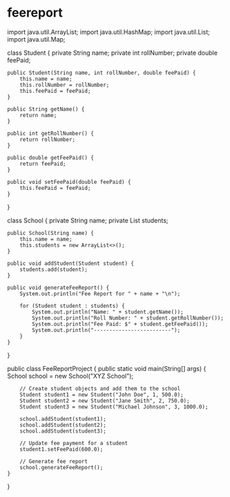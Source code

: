 # feereport
import java.util.ArrayList;
import java.util.HashMap;
import java.util.List;
import java.util.Map;

class Student {
    private String name;
    private int rollNumber;
    private double feePaid;

    public Student(String name, int rollNumber, double feePaid) {
        this.name = name;
        this.rollNumber = rollNumber;
        this.feePaid = feePaid;
    }

    public String getName() {
        return name;
    }

    public int getRollNumber() {
        return rollNumber;
    }

    public double getFeePaid() {
        return feePaid;
    }

    public void setFeePaid(double feePaid) {
        this.feePaid = feePaid;
    }
}

class School {
    private String name;
    private List<Student> students;

    public School(String name) {
        this.name = name;
        this.students = new ArrayList<>();
    }

    public void addStudent(Student student) {
        students.add(student);
    }

    public void generateFeeReport() {
        System.out.println("Fee Report for " + name + "\n");

        for (Student student : students) {
            System.out.println("Name: " + student.getName());
            System.out.println("Roll Number: " + student.getRollNumber());
            System.out.println("Fee Paid: $" + student.getFeePaid());
            System.out.println("-------------------------");
        }
    }
}

public class FeeReportProject {
    public static void main(String[] args) {
        School school = new School("XYZ School");

        // Create student objects and add them to the school
        Student student1 = new Student("John Doe", 1, 500.0);
        Student student2 = new Student("Jane Smith", 2, 750.0);
        Student student3 = new Student("Michael Johnson", 3, 1000.0);

        school.addStudent(student1);
        school.addStudent(student2);
        school.addStudent(student3);

        // Update fee payment for a student
        student1.setFeePaid(600.0);

        // Generate fee report
        school.generateFeeReport();
    }
}
